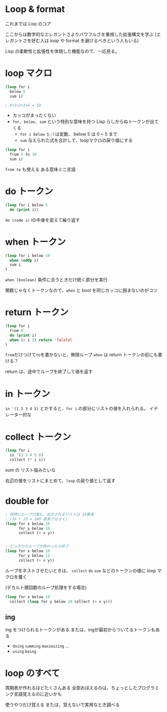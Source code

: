 # Loop & format

これまでは Lisp のコア

ここからは数学的なエレガントさよりパワフルさを重視した拡張構文を学ぶ
(エレガントさを好む人は loop や format を避けるべきという人もいる)

Lisp の柔軟性と拡張性を体現した機能なので、一応見る。

# loop マクロ

```lisp
(loop for i
  below 5
  sum i)

; 0+1+2+3+4 = 10
```

- カッコがまったくない
- `for, below, sum` という特別な意味を持つ Lisp らしからぬトークンが出てくる
  - `for i below 5` : i は変数、 below 5 は 0 ~ 5 まで
  - `sum` 与えられた式を合計して、loopマクロの戻り値にする

```lisp
(loop for i
  from 5 to 10
  sum i)
```

`from to` も使える
ある意味ミニ言語


# do トークン
```lisp
(loop for i below 5
  do (print i))
```

`do (code i)`
iの中身を変えて繰り返す

# when トークン

```lisp
(loop for i below 10
  when (oddp i)
  sum i
)
```
`when (boolean)`
条件に合うときだけ続く部分を実行

関数じゃなくトークンなので、`when` と bool を同じカッコに囲まないのがコツ

# return トークン

```lisp
(loop for i
  from 0
  do (print i)
  when (= i 5) return 'falafel
)
```
`from`だけつけて`to`を書かないと、無限ループ
`when` は return トークンの前にも書ける？

return は、途中でループを終了して値を返す

# in トークン

`in '(1 2 3 4 5)` とかすると、`for i` の部分にリストの値を入れられる。
イテレーター的な

# collect トークン

```lisp
(loop for i
  in '(2 3 4 5 6)
  collect (* i i))
```

sum の リスト版みたいな

右辺の値をリストにまとめて、`loop` の戻り値として返す


# double for

```lisp
; 同時にループが進む。出力されるリストは 10要素
; (10 * 10 = 100 要素ではなく)
(loop for x below 10
      for y below 10
      collect (+ x y))


; どっちかのループが終わったら終了
(loop for x below 10
      for y below 12
      collect (+ x y))
```

ループをネストさせたいときは、
`collect` `do` `sum` などのトークンの値に loop マクロを置く

(デカルト積回数のループ処理をする場合)
```lisp
(loop for x below 10
  collect (loop for y below 10 collect (+ x y)))
```


## ing
ing をつけられるトークンがある
または、ingが最初からついてるトークンもある

- `doing` `summing` `maximizing` ...
- `using` `being`

# loop のすべて
周期表が作れるほどたくさんある
全部おぼえるのは、ちょっとしたプログラミング言語覚えるのに近いかも

使うやつだけ覚える
または、覚えないで実用なとき調べる


